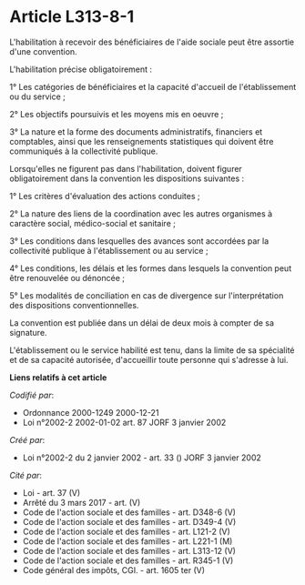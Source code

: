 # Article L313-8-1

L'habilitation à recevoir des bénéficiaires de l'aide sociale peut être assortie d'une convention.

L'habilitation précise obligatoirement :

1° Les catégories de bénéficiaires et la capacité d'accueil de l'établissement ou du service ;

2° Les objectifs poursuivis et les moyens mis en oeuvre ;

3° La nature et la forme des documents administratifs, financiers et comptables, ainsi que les renseignements statistiques
qui doivent être communiqués à la collectivité publique.

Lorsqu'elles ne figurent pas dans l'habilitation, doivent figurer obligatoirement dans la convention les dispositions
suivantes :

1° Les critères d'évaluation des actions conduites ;

2° La nature des liens de la coordination avec les autres organismes à caractère social, médico-social et sanitaire ;

3° Les conditions dans lesquelles des avances sont accordées par la collectivité publique à l'établissement ou au service ;

4° Les conditions, les délais et les formes dans lesquels la convention peut être renouvelée ou dénoncée ;

5° Les modalités de conciliation en cas de divergence sur l'interprétation des dispositions conventionnelles.

La convention est publiée dans un délai de deux mois à compter de sa signature.

L'établissement ou le service habilité est tenu, dans la limite de sa spécialité et de sa capacité autorisée, d'accueillir
toute personne qui s'adresse à lui.

**Liens relatifs à cet article**

_Codifié par_:

  - Ordonnance 2000-1249 2000-12-21
  - Loi n°2002-2 2002-01-02 art. 87 JORF 3 janvier 2002

_Créé par_:

  - Loi n°2002-2 du 2 janvier 2002 - art. 33 () JORF 3 janvier 2002

_Cité par_:

  - Loi - art. 37 (V)
  - Arrêté du 3 mars 2017 - art. (V)
  - Code de l'action sociale et des familles - art. D348-6 (V)
  - Code de l'action sociale et des familles - art. D349-4 (V)
  - Code de l'action sociale et des familles - art. L121-2 (V)
  - Code de l'action sociale et des familles - art. L221-1 (M)
  - Code de l'action sociale et des familles - art. L313-12 (V)
  - Code de l'action sociale et des familles - art. R345-1 (V)
  - Code général des impôts, CGI. - art. 1605 ter (V)
